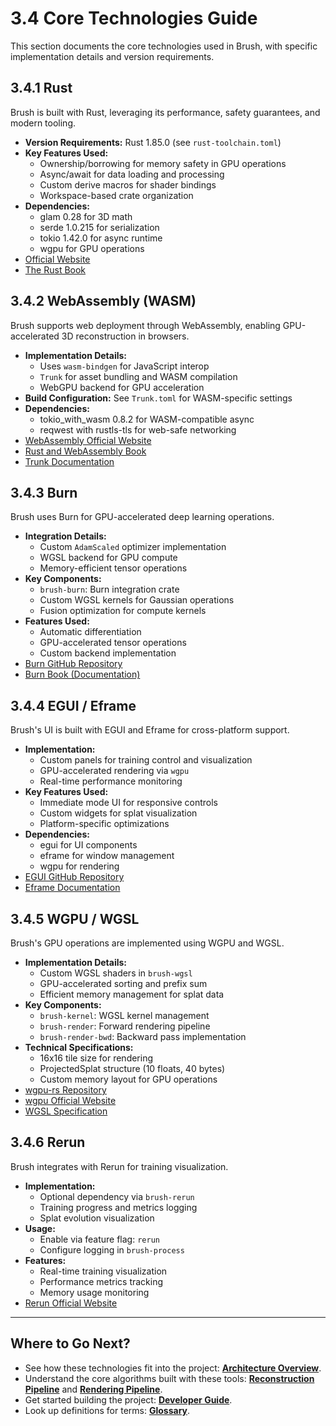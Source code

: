 # 3.4 Core Technologies Guide

This section documents the core technologies used in Brush, with specific implementation details and version requirements.

## 3.4.1 Rust

Brush is built with Rust, leveraging its performance, safety guarantees, and modern tooling.

*   **Version Requirements:** Rust 1.85.0 (see `rust-toolchain.toml`)
*   **Key Features Used:**
    - Ownership/borrowing for memory safety in GPU operations
    - Async/await for data loading and processing
    - Custom derive macros for shader bindings
    - Workspace-based crate organization
*   **Dependencies:**
    - glam 0.28 for 3D math
    - serde 1.0.215 for serialization
    - tokio 1.42.0 for async runtime
    - wgpu for GPU operations
*   [Official Website](https://www.rust-lang.org/)
*   [The Rust Book](https://doc.rust-lang.org/book/)

## 3.4.2 WebAssembly (WASM)

Brush supports web deployment through WebAssembly, enabling GPU-accelerated 3D reconstruction in browsers.

*   **Implementation Details:**
    - Uses `wasm-bindgen` for JavaScript interop
    - `Trunk` for asset bundling and WASM compilation
    - WebGPU backend for GPU acceleration
*   **Build Configuration:** See `Trunk.toml` for WASM-specific settings
*   **Dependencies:**
    - tokio_with_wasm 0.8.2 for WASM-compatible async
    - reqwest with rustls-tls for web-safe networking
*   [WebAssembly Official Website](https://webassembly.org/)
*   [Rust and WebAssembly Book](https://rustwasm.github.io/docs/book/)
*   [Trunk Documentation](https://trunkrs.dev/)

## 3.4.3 Burn

Brush uses Burn for GPU-accelerated deep learning operations.

*   **Integration Details:**
    - Custom `AdamScaled` optimizer implementation
    - WGSL backend for GPU compute
    - Memory-efficient tensor operations
*   **Key Components:**
    - `brush-burn`: Burn integration crate
    - Custom WGSL kernels for Gaussian operations
    - Fusion optimization for compute kernels
*   **Features Used:**
    - Automatic differentiation
    - GPU-accelerated tensor operations
    - Custom backend implementation
*   [Burn GitHub Repository](https://github.com/tracel-ai/burn)
*   [Burn Book (Documentation)](https://burn-rs.github.io/book/)

## 3.4.4 EGUI / Eframe

Brush's UI is built with EGUI and Eframe for cross-platform support.

*   **Implementation:**
    - Custom panels for training control and visualization
    - GPU-accelerated rendering via `wgpu`
    - Real-time performance monitoring
*   **Key Features Used:**
    - Immediate mode UI for responsive controls
    - Custom widgets for splat visualization
    - Platform-specific optimizations
*   **Dependencies:**
    - egui for UI components
    - eframe for window management
    - wgpu for rendering
*   [EGUI GitHub Repository](https://github.com/emilk/egui)
*   [Eframe Documentation](https://docs.rs/eframe/)

## 3.4.5 WGPU / WGSL

Brush's GPU operations are implemented using WGPU and WGSL.

*   **Implementation Details:**
    - Custom WGSL shaders in `brush-wgsl`
    - GPU-accelerated sorting and prefix sum
    - Efficient memory management for splat data
*   **Key Components:**
    - `brush-kernel`: WGSL kernel management
    - `brush-render`: Forward rendering pipeline
    - `brush-render-bwd`: Backward pass implementation
*   **Technical Specifications:**
    - 16x16 tile size for rendering
    - ProjectedSplat structure (10 floats, 40 bytes)
    - Custom memory layout for GPU operations
*   [wgpu-rs Repository](https://github.com/gfx-rs/wgpu)
*   [wgpu Official Website](https://wgpu.rs/)
*   [WGSL Specification](https://www.w3.org/TR/WGSL/)

## 3.4.6 Rerun

Brush integrates with Rerun for training visualization.

*   **Implementation:**
    - Optional dependency via `brush-rerun`
    - Training progress and metrics logging
    - Splat evolution visualization
*   **Usage:**
    - Enable via feature flag: `rerun`
    - Configure logging in `brush-process`
*   **Features:**
    - Real-time training visualization
    - Performance metrics tracking
    - Memory usage monitoring
*   [Rerun Official Website](https://rerun.io/)

---

## Where to Go Next?

*   See how these technologies fit into the project: **[Architecture Overview](architecture.md)**.
*   Understand the core algorithms built with these tools: **[Reconstruction Pipeline](reconstruction-pipeline.md)** and **[Rendering Pipeline](rendering-pipeline.md)**.
*   Get started building the project: **[Developer Guide](../getting-started/developer-guide.md)**.
*   Look up definitions for terms: **[Glossary](../supporting-materials/glossary.md)**. 
